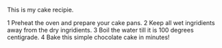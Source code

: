 This is my cake recipie. 

1    Preheat the oven and prepare your cake pans.
2    Keep all wet ingridients away from the dry ingridients.
3    Boil the water till it is 100 degrees centigrade.
4    Bake this simple chocolate cake in minutes!